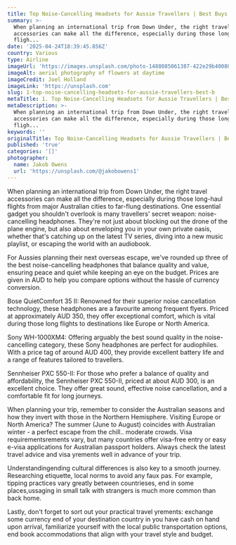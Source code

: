 ```yaml
---
title: Top Noise-Cancelling Headsets for Aussie Travellers | Best Buys
summary: >-
  When planning an international trip from Down Under, the right travel
  accessories can make all the difference, especially during those long-haul
  fligh...
date: '2025-04-24T18:39:45.856Z'
country: Various
type: Airline
imageUrl: 'https://images.unsplash.com/photo-1488085061387-422e29b40080'
imageAlt: aerial photography of flowers at daytime
imageCredit: Joel Holland
imageLink: 'https://unsplash.com'
slug: 1-top-noise-cancelling-headsets-for-aussie-travellers-best-b
metaTitle: 1. Top Noise-Cancelling Headsets for Aussie Travellers | Best Buys 2023
metaDescription: >-
  When planning an international trip from Down Under, the right travel
  accessories can make all the difference, especially during those long-haul
  fligh...
keywords: ''
originalTitle: Top Noise-Cancelling Headsets for Aussie Travellers | Best Buys
published: 'true'
categories: '[]'
photographer:
  name: Jakob Owens
  url: 'https://unsplash.com/@jakobowens1'
---
```







When planning an international trip from Down Under, the right travel accessories can make all the difference, especially during those long-haul flights from major Australian cities to far-flung destinations. One essential gadget you shouldn't overlook is many travellers' secret weapon: noise-cancelling headphones. They're not just about blocking out the drone of the plane engine, but also about enveloping you in your own private oasis, whether that's catching up on the latest TV series, diving into a new music playlist, or escaping the world with an audiobook.

For Aussies planning their next overseas escape, we've rounded up three of the best noise-cancelling headphones that balance quality and value, ensuring peace and quiet while keeping an eye on the budget. Prices are given in AUD to help you compare options without the hassle of currency conversion.

Bose QuietComfort 35 II: Renowned for their superior noise cancellation technology, these headphones are a favourite among frequent flyers. Priced at approximately AUD 350, they offer exceptional comfort, which is vital during those long flights to destinations like Europe or North America. 

Sony WH-1000XM4: Offering arguably the best sound quality in the noise-cancelling category, these Sony headphones are perfect for audiophiles. With a price tag of around AUD 400, they provide excellent battery life and a range of features tailored to travellers.

Sennheiser PXC 550-II: For those who prefer a balance of quality and affordability, the Sennheiser PXC 550-II, priced at about AUD 300, is an excellent choice. They offer great sound, effective noise cancellation, and a comfortable fit for long journeys.

When planning your trip, remember to consider the Australian seasons and how they invert with those in the Northern Hemisphere. Visiting Europe or North America? The summer (June to August) coincides with Australian winter - a perfect escape from the chill.. moderate crowds. Visa requirementsrements vary, but many countries offer visa-free entry or easy e-visa applications for Australian passport holders. Always check the latest travel advice and visa yrements well in advance of your trip.

Understandingending cultural differences is also key to a smooth journey. Researching etiquette, local norms to avoid any faux pas. For example, tipping practices vary greatly between countrieses, end in some places,ussaging in small talk with strangers is much more common than back home.

Lastly, don't forget to sort out your practical travel yrements: exchange some currency end of your destination country in you have cash on hand upon arrival, familiarize yourself with the local public transportation options, end book accommodations that align with your travel style and budget.

